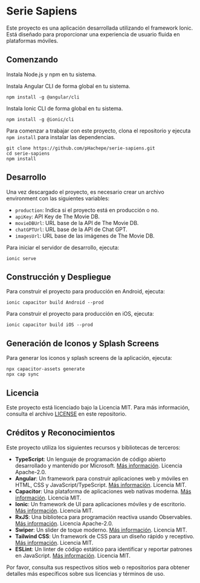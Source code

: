 # Serie Sapiens

Este proyecto es una aplicación desarrollada utilizando el framework Ionic. Está diseñado para proporcionar una experiencia de usuario fluida en plataformas móviles.

## Comenzando

Instala Node.js y npm en tu sistema.


Instala Angular CLI de forma global en tu sistema.

```
npm install -g @angular/cli
```

Instala Ionic CLI de forma global en tu sistema.

```
npm install -g @ionic/cli
```

Para comenzar a trabajar con este proyecto, clona el repositorio y ejecuta `npm install` para instalar las dependencias.

```
git clone https://github.com/pHachepe/serie-sapiens.git
cd serie-sapiens
npm install
```

## Desarrollo
Una vez descargado el proyecto, es necesario crear un archivo environment con las siguientes variables:
- `production`: Indica si el proyecto está en producción o no.
- `apiKey`: API Key de The Movie DB.
- `movieDBUrl`: URL base de la API de The Movie DB.
- `chatGPTUrl`: URL base de la API de Chat GPT.
- `imagesUrl`: URL base de las imágenes de The Movie DB.

Para iniciar el servidor de desarrollo, ejecuta:

```
ionic serve
```

## Construcción y Despliegue

Para construir el proyecto para producción en Android, ejecuta:

```
ionic capacitor build Android --prod
```

Para construir el proyecto para producción en iOS, ejecuta:

```
ionic capacitor build iOS --prod
```

## Generación de Iconos y Splash Screens
Para generar los iconos y splash screens de la aplicación, ejecuta:

```
npx capacitor-assets generate
npx cap sync
```

## Licencia

Este proyecto está licenciado bajo la Licencia MIT. Para más información, consulta el archivo [LICENSE](LICENSE) en este repositorio.

## Créditos y Reconocimientos

Este proyecto utiliza los siguientes recursos y bibliotecas de terceros:
- **TypeScript**: Un lenguaje de programación de código abierto desarrollado y mantenido por Microsoft. [Más información](https://www.typescriptlang.org/). Licencia Apache-2.0.
- **Angular**: Un framework para construir aplicaciones web y móviles en HTML, CSS y JavaScript/TypeScript. [Más información](https://angular.io/). Licencia MIT.
- **Capacitor**: Una plataforma de aplicaciones web nativas moderna. [Más información](https://capacitorjs.com/). Licencia MIT.
- **Ionic**: Un framework de UI para aplicaciones móviles y de escritorio. [Más información](https://ionicframework.com/). Licencia MIT.
- **RxJS**: Una biblioteca para programación reactiva usando Observables. [Más información](https://rxjs.dev/). Licencia Apache-2.0.
- **Swiper**: Un slider de toque moderno. [Más información](https://swiperjs.com/). Licencia MIT.
- **Tailwind CSS**: Un framework de CSS para un diseño rápido y receptivo. [Más información](https://tailwindcss.com/). Licencia MIT.
- **ESLint**: Un linter de código estático para identificar y reportar patrones en JavaScript. [Más información](https://eslint.org/). Licencia MIT.

Por favor, consulta sus respectivos sitios web o repositorios para obtener detalles más específicos sobre sus licencias y términos de uso.
